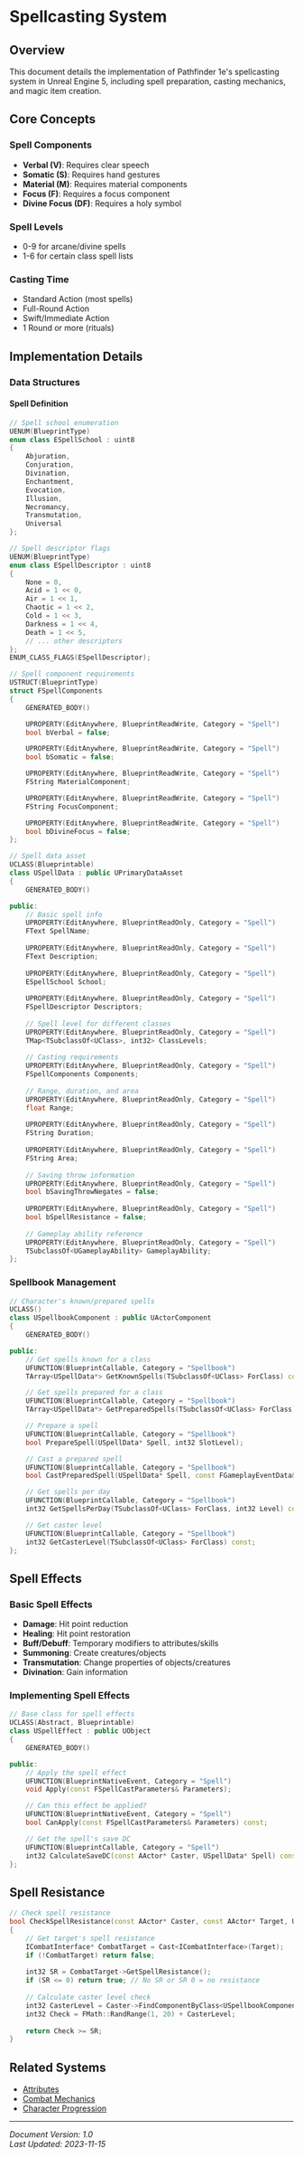 # Spellcasting System

## Overview
This document details the implementation of Pathfinder 1e's spellcasting system in Unreal Engine 5, including spell preparation, casting mechanics, and magic item creation.

## Core Concepts

### Spell Components
- **Verbal (V)**: Requires clear speech
- **Somatic (S)**: Requires hand gestures
- **Material (M)**: Requires material components
- **Focus (F)**: Requires a focus component
- **Divine Focus (DF)**: Requires a holy symbol

### Spell Levels
- 0-9 for arcane/divine spells
- 1-6 for certain class spell lists

### Casting Time
- Standard Action (most spells)
- Full-Round Action
- Swift/Immediate Action
- 1 Round or more (rituals)

## Implementation Details

### Data Structures

#### Spell Definition
```cpp
// Spell school enumeration
UENUM(BlueprintType)
enum class ESpellSchool : uint8
{
    Abjuration,
    Conjuration,
    Divination,
    Enchantment,
    Evocation,
    Illusion,
    Necromancy,
    Transmutation,
    Universal
};

// Spell descriptor flags
UENUM(BlueprintType)
enum class ESpellDescriptor : uint8
{
    None = 0,
    Acid = 1 << 0,
    Air = 1 << 1,
    Chaotic = 1 << 2,
    Cold = 1 << 3,
    Darkness = 1 << 4,
    Death = 1 << 5,
    // ... other descriptors
};
ENUM_CLASS_FLAGS(ESpellDescriptor);

// Spell component requirements
USTRUCT(BlueprintType)
struct FSpellComponents
{
    GENERATED_BODY()

    UPROPERTY(EditAnywhere, BlueprintReadWrite, Category = "Spell")
    bool bVerbal = false;

    UPROPERTY(EditAnywhere, BlueprintReadWrite, Category = "Spell")
    bool bSomatic = false;

    UPROPERTY(EditAnywhere, BlueprintReadWrite, Category = "Spell")
    FString MaterialComponent;

    UPROPERTY(EditAnywhere, BlueprintReadWrite, Category = "Spell")
    FString FocusComponent;

    UPROPERTY(EditAnywhere, BlueprintReadWrite, Category = "Spell")
    bool bDivineFocus = false;
};

// Spell data asset
UCLASS(Blueprintable)
class USpellData : public UPrimaryDataAsset
{
    GENERATED_BODY()

public:
    // Basic spell info
    UPROPERTY(EditAnywhere, BlueprintReadOnly, Category = "Spell")
    FText SpellName;
    
    UPROPERTY(EditAnywhere, BlueprintReadOnly, Category = "Spell")
    FText Description;
    
    UPROPERTY(EditAnywhere, BlueprintReadOnly, Category = "Spell")
    ESpellSchool School;
    
    UPROPERTY(EditAnywhere, BlueprintReadOnly, Category = "Spell")
    FSpellDescriptor Descriptors;
    
    // Spell level for different classes
    UPROPERTY(EditAnywhere, BlueprintReadOnly, Category = "Spell")
    TMap<TSubclassOf<UClass>, int32> ClassLevels;
    
    // Casting requirements
    UPROPERTY(EditAnywhere, BlueprintReadOnly, Category = "Spell")
    FSpellComponents Components;
    
    // Range, duration, and area
    UPROPERTY(EditAnywhere, BlueprintReadOnly, Category = "Spell")
    float Range;
    
    UPROPERTY(EditAnywhere, BlueprintReadOnly, Category = "Spell")
    FString Duration;
    
    UPROPERTY(EditAnywhere, BlueprintReadOnly, Category = "Spell")
    FString Area;
    
    // Saving throw information
    UPROPERTY(EditAnywhere, BlueprintReadOnly, Category = "Spell")
    bool bSavingThrowNegates = false;
    
    UPROPERTY(EditAnywhere, BlueprintReadOnly, Category = "Spell")
    bool bSpellResistance = false;
    
    // Gameplay ability reference
    UPROPERTY(EditAnywhere, BlueprintReadOnly, Category = "Spell")
    TSubclassOf<UGameplayAbility> GameplayAbility;
};
```

### Spellbook Management
```cpp
// Character's known/prepared spells
UCLASS()
class USpellbookComponent : public UActorComponent
{
    GENERATED_BODY()

public:
    // Get spells known for a class
    UFUNCTION(BlueprintCallable, Category = "Spellbook")
    TArray<USpellData*> GetKnownSpells(TSubclassOf<UClass> ForClass) const;

    // Get spells prepared for a class
    UFUNCTION(BlueprintCallable, Category = "Spellbook")
    TArray<USpellData*> GetPreparedSpells(TSubclassOf<UClass> ForClass) const;

    // Prepare a spell
    UFUNCTION(BlueprintCallable, Category = "Spellbook")
    bool PrepareSpell(USpellData* Spell, int32 SlotLevel);

    // Cast a prepared spell
    UFUNCTION(BlueprintCallable, Category = "Spellbook")
    bool CastPreparedSpell(USpellData* Spell, const FGameplayEventData& Payload);

    // Get spells per day
    UFUNCTION(BlueprintCallable, Category = "Spellbook")
    int32 GetSpellsPerDay(TSubclassOf<UClass> ForClass, int32 Level) const;

    // Get caster level
    UFUNCTION(BlueprintCallable, Category = "Spellbook")
    int32 GetCasterLevel(TSubclassOf<UClass> ForClass) const;
};
```

## Spell Effects

### Basic Spell Effects
- **Damage**: Hit point reduction
- **Healing**: Hit point restoration
- **Buff/Debuff**: Temporary modifiers to attributes/skills
- **Summoning**: Create creatures/objects
- **Transmutation**: Change properties of objects/creatures
- **Divination**: Gain information

### Implementing Spell Effects
```cpp
// Base class for spell effects
UCLASS(Abstract, Blueprintable)
class USpellEffect : public UObject
{
    GENERATED_BODY()

public:
    // Apply the spell effect
    UFUNCTION(BlueprintNativeEvent, Category = "Spell")
    void Apply(const FSpellCastParameters& Parameters);

    // Can this effect be applied?
    UFUNCTION(BlueprintNativeEvent, Category = "Spell")
    bool CanApply(const FSpellCastParameters& Parameters) const;

    // Get the spell's save DC
    UFUNCTION(BlueprintCallable, Category = "Spell")
    int32 CalculateSaveDC(const AActor* Caster, USpellData* Spell) const;
};
```

## Spell Resistance
```cpp
// Check spell resistance
bool CheckSpellResistance(const AActor* Caster, const AActor* Target, USpellData* Spell)
{
    // Get target's spell resistance
    ICombatInterface* CombatTarget = Cast<ICombatInterface>(Target);
    if (!CombatTarget) return false;
    
    int32 SR = CombatTarget->GetSpellResistance();
    if (SR <= 0) return true; // No SR or SR 0 = no resistance
    
    // Calculate caster level check
    int32 CasterLevel = Caster->FindComponentByClass<USpellbookComponent>()->GetCasterLevel(Spell->GetClass());
    int32 Check = FMath::RandRange(1, 20) + CasterLevel;
    
    return Check >= SR;
}
```

## Related Systems
- [Attributes](attributes.md)
- [Combat Mechanics](combat_mechanics.md)
- [Character Progression](character_progression.md)

---
*Document Version: 1.0*  
*Last Updated: 2023-11-15*
